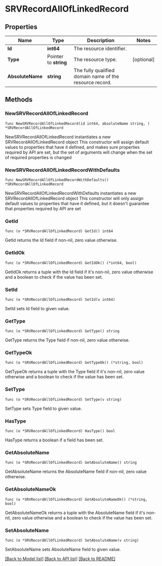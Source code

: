 # SRVRecordAllOfLinkedRecord

## Properties

Name | Type | Description | Notes
------------ | ------------- | ------------- | -------------
**Id** | **int64** | The resource identifier. | 
**Type** | Pointer to **string** | The resource type. | [optional] 
**AbsoluteName** | **string** | The fully qualified domain name of the resource record. | 

## Methods

### NewSRVRecordAllOfLinkedRecord

`func NewSRVRecordAllOfLinkedRecord(id int64, absoluteName string, ) *SRVRecordAllOfLinkedRecord`

NewSRVRecordAllOfLinkedRecord instantiates a new SRVRecordAllOfLinkedRecord object
This constructor will assign default values to properties that have it defined,
and makes sure properties required by API are set, but the set of arguments
will change when the set of required properties is changed

### NewSRVRecordAllOfLinkedRecordWithDefaults

`func NewSRVRecordAllOfLinkedRecordWithDefaults() *SRVRecordAllOfLinkedRecord`

NewSRVRecordAllOfLinkedRecordWithDefaults instantiates a new SRVRecordAllOfLinkedRecord object
This constructor will only assign default values to properties that have it defined,
but it doesn't guarantee that properties required by API are set

### GetId

`func (o *SRVRecordAllOfLinkedRecord) GetId() int64`

GetId returns the Id field if non-nil, zero value otherwise.

### GetIdOk

`func (o *SRVRecordAllOfLinkedRecord) GetIdOk() (*int64, bool)`

GetIdOk returns a tuple with the Id field if it's non-nil, zero value otherwise
and a boolean to check if the value has been set.

### SetId

`func (o *SRVRecordAllOfLinkedRecord) SetId(v int64)`

SetId sets Id field to given value.


### GetType

`func (o *SRVRecordAllOfLinkedRecord) GetType() string`

GetType returns the Type field if non-nil, zero value otherwise.

### GetTypeOk

`func (o *SRVRecordAllOfLinkedRecord) GetTypeOk() (*string, bool)`

GetTypeOk returns a tuple with the Type field if it's non-nil, zero value otherwise
and a boolean to check if the value has been set.

### SetType

`func (o *SRVRecordAllOfLinkedRecord) SetType(v string)`

SetType sets Type field to given value.

### HasType

`func (o *SRVRecordAllOfLinkedRecord) HasType() bool`

HasType returns a boolean if a field has been set.

### GetAbsoluteName

`func (o *SRVRecordAllOfLinkedRecord) GetAbsoluteName() string`

GetAbsoluteName returns the AbsoluteName field if non-nil, zero value otherwise.

### GetAbsoluteNameOk

`func (o *SRVRecordAllOfLinkedRecord) GetAbsoluteNameOk() (*string, bool)`

GetAbsoluteNameOk returns a tuple with the AbsoluteName field if it's non-nil, zero value otherwise
and a boolean to check if the value has been set.

### SetAbsoluteName

`func (o *SRVRecordAllOfLinkedRecord) SetAbsoluteName(v string)`

SetAbsoluteName sets AbsoluteName field to given value.



[[Back to Model list]](../README.md#documentation-for-models) [[Back to API list]](../README.md#documentation-for-api-endpoints) [[Back to README]](../README.md)


